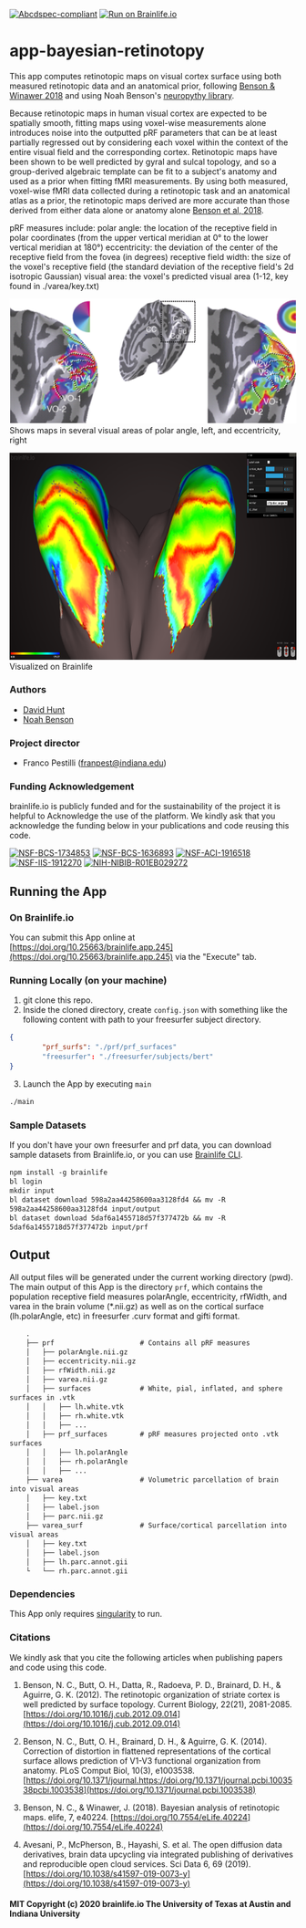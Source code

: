 [![Abcdspec-compliant](https://img.shields.io/badge/ABCD_Spec-v1.1-green.svg)](https://github.com/brain-life/abcd-spec)
[![Run on Brainlife.io](https://img.shields.io/badge/Brainlife-bl.app.245-blue.svg)](https://doi.org/10.25663/brainlife.app.245)

# app-bayesian-retinotopy

This app computes retinotopic maps on visual cortex surface using both measured retinotopic data and an anatomical prior, following [Benson & Winawer 2018](https://elifesciences.org/articles/40224) and using Noah Benson's [neuropythy library](github.com/noahbenson/neuropythy).


Because retinotopic maps in human visual cortex are expected to be spatially smooth, fitting maps using voxel-wise measurements alone introduces noise into the outputted pRF parameters that can be at least partially regressed out by considering each voxel within the context of the entire visual field and the corresponding cortex. Retinotopic maps have been shown to be well predicted by gyral and sulcal topology, and so a group-derived algebraic template can be fit to a subject's anatomy and used as a prior when fitting fMRI measurements. By using both measured, voxel-wise fMRI data collected during a retinotopic task and an anatomical atlas as a prior, the retinotopic maps derived are more accurate than those derived from either data alone or anatomy alone [Benson et al, 2018](10.7554/eLife.40224).

pRF measures include:
  polar angle: the location of the receptive field in polar coordinates (from the upper vertical meridian at 0° to the lower vertical meridian at 180°)
  eccentricity: the deviation of the center of the receptive field from the fovea (in degrees)
  receptive field width: the size of the voxel's receptive field (the standard deviation of the receptive field's 2d isotropic Gaussian)
  visual area: the voxel's predicted visual area (1-12, key found in ./varea/key.txt)

![prf_measures](prf_measures.jpg)
Shows maps in several visual areas of polar angle, left, and eccentricity, right

![screen](screen.png)
Visualized on Brainlife

### Authors
- [David Hunt](davhunt@iu.edu)
- [Noah Benson](nben@nyu.edu)

### Project director
- Franco Pestilli (franpest@indiana.edu)

### Funding Acknowledgement
brainlife.io is publicly funded and for the sustainability of the project it is helpful to Acknowledge the use of the platform. We kindly ask that you acknowledge the funding below in your publications and code reusing this code.

[![NSF-BCS-1734853](https://img.shields.io/badge/NSF_BCS-1734853-blue.svg)](https://nsf.gov/awardsearch/showAward?AWD_ID=1734853)
[![NSF-BCS-1636893](https://img.shields.io/badge/NSF_BCS-1636893-blue.svg)](https://nsf.gov/awardsearch/showAward?AWD_ID=1636893)
[![NSF-ACI-1916518](https://img.shields.io/badge/NSF_ACI-1916518-blue.svg)](https://nsf.gov/awardsearch/showAward?AWD_ID=1916518)
[![NSF-IIS-1912270](https://img.shields.io/badge/NSF_IIS-1912270-blue.svg)](https://nsf.gov/awardsearch/showAward?AWD_ID=1912270)
[![NIH-NIBIB-R01EB029272](https://img.shields.io/badge/NIH_NIBIB-R01EB029272-green.svg)](https://grantome.com/grant/NIH/R01-EB029272-01)

## Running the App 

### On Brainlife.io

You can submit this App online at [https://doi.org/10.25663/brainlife.app.245](https://doi.org/10.25663/brainlife.app.245) via the "Execute" tab.

### Running Locally (on your machine)

1. git clone this repo.
2. Inside the cloned directory, create `config.json` with something like the following content with path to your freesurfer subject directory.

```json
{
        "prf_surfs": "./prf/prf_surfaces"
        "freesurfer": "./freesurfer/subjects/bert"
}
```

3. Launch the App by executing `main`

```bash
./main
```

### Sample Datasets

If you don't have your own freesurfer and prf data, you can download sample datasets from Brainlife.io, or you can use [Brainlife CLI](https://github.com/brain-life/cli).

```
npm install -g brainlife
bl login
mkdir input
bl dataset download 598a2aa44258600aa3128fd4 && mv -R 598a2aa44258600aa3128fd4 input/output
bl dataset download 5daf6a1455718d57f377472b && mv -R 5daf6a1455718d57f377472b input/prf
```

## Output

All output files will be generated under the current working directory (pwd). The main output of this App is the directory `prf`, which contains the population receptive field measures polarAngle, eccentricity, rfWidth, and varea in the brain volume (*.nii.gz) as well as on the cortical surface (lh.polarAngle, etc) in freesurfer .curv format and gifti format.

```
    .
    ├── prf                     # Contains all pRF measures
    │   ├── polarAngle.nii.gz
    │   ├── eccentricity.nii.gz
    │   ├── rfWidth.nii.gz
    │   ├── varea.nii.gz
    │   ├── surfaces            # White, pial, inflated, and sphere surfaces in .vtk
    │   │   ├── lh.white.vtk
    │   │   ├── rh.white.vtk
    │   │   ├── ...
    │   ├── prf_surfaces        # pRF measures projected onto .vtk surfaces
    │   │   ├── lh.polarAngle
    │   │   ├── rh.polarAngle
    │   │   ├── ...
    ├── varea                   # Volumetric parcellation of brain into visual areas
    │   ├── key.txt
    │   ├── label.json
    │   ├── parc.nii.gz
    ├── varea_surf              # Surface/cortical parcellation into visual areas
    │   ├── key.txt
    │   ├── label.json
    │   ├── lh.parc.annot.gii
    └   └── rh.parc.annot.gii
```

### Dependencies

This App only requires [singularity](https://www.sylabs.io/singularity/) to run.

### Citations
We kindly ask that you cite the following articles when publishing papers and code using this code. 

1. Benson, N. C., Butt, O. H., Datta, R., Radoeva, P. D., Brainard, D. H., & Aguirre, G. K. (2012). The retinotopic organization of striate cortex is well predicted by surface topology. Current Biology, 22(21), 2081-2085. [https://doi.org/10.1016/j.cub.2012.09.014](https://doi.org/10.1016/j.cub.2012.09.014)

2. Benson, N. C., Butt, O. H., Brainard, D. H., & Aguirre, G. K. (2014). Correction of distortion in flattened representations of the cortical surface allows prediction of V1-V3 functional organization from anatomy. PLoS Comput Biol, 10(3), e1003538. [https://doi.org/10.1371/journal.https://doi.org/10.1371/journal.pcbi.1003538pcbi.1003538](https://doi.org/10.1371/journal.pcbi.1003538)

3. Benson, N. C., & Winawer, J. (2018). Bayesian analysis of retinotopic maps. elife, 7, e40224. [https://doi.org/10.7554/eLife.40224](https://doi.org/10.7554/eLife.40224)

4. Avesani, P., McPherson, B., Hayashi, S. et al. The open diffusion data derivatives, brain data upcycling via integrated publishing of derivatives and reproducible open cloud services. Sci Data 6, 69 (2019). [https://doi.org/10.1038/s41597-019-0073-y](https://doi.org/10.1038/s41597-019-0073-y)

#### MIT Copyright (c) 2020 brainlife.io The University of Texas at Austin and Indiana University
